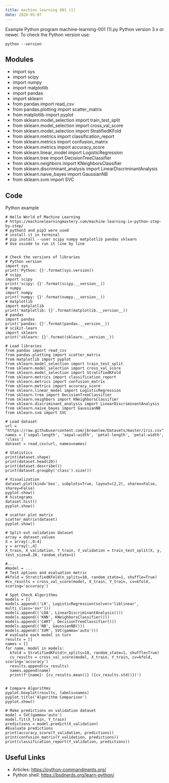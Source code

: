 ```yaml
---
title: machine learning 001 (1)
date: 2020-05-07
---
```

Example Python program machine-learning-001 (1).py
Python version 3.x or newer.
To check the Python version use:

    python --version

## Modules

* import sys
* import scipy
* import numpy
* import matplotlib
* import pandas
* import sklearn
* from pandas import read_csv
* from pandas.plotting import scatter_matrix
* from matplotlib import pyplot
* from sklearn.model_selection import train_test_split
* from sklearn.model_selection import cross_val_score
* from sklearn.model_selection import StratifiedKFold
* from sklearn.metrics import classification_report
* from sklearn.metrics import confusion_matrix
* from sklearn.metrics import accuracy_score
* from sklearn.linear_model import LogisticRegression
* from sklearn.tree import DecisionTreeClassifier
* from sklearn.neighbors import KNeighborsClassifier
* from sklearn.discriminant_analysis import LinearDiscriminantAnalysis
* from sklearn.naive_bayes import GaussianNB
* from sklearn.svm import SVC

## Code

Python example

    # Hello World of Machine Learning
    # https://machinelearningmastery.com/machine-learning-in-python-step-by-step/
    # python3 and pip3 were used
    # install it in terminal
    # pip install --user scipy numpy matplotlib pandas sklearn
    # Use vscode to run it line by line
    
    
    # Check the versions of libraries 
    # Python version
    import sys
    print('Python: {}'.format(sys.version))
    # scipy
    import scipy
    print('scipy: {}'.format(scipy.__version__))
    # numpy
    import numpy
    print('numpy: {}'.format(numpy.__version__))
    # matplotlib
    import matplotlib
    print('matplotlib: {}'.format(matplotlib.__version__))
    # pandas
    import pandas
    print('pandas: {}'.format(pandas.__version__))
    # scikit-learn
    import sklearn
    print('sklearn: {}'.format(sklearn.__version__))
    
    # Load libraries
    from pandas import read_csv
    from pandas.plotting import scatter_matrix
    from matplotlib import pyplot
    from sklearn.model_selection import train_test_split
    from sklearn.model_selection import cross_val_score
    from sklearn.model_selection import StratifiedKFold
    from sklearn.metrics import classification_report
    from sklearn.metrics import confusion_matrix
    from sklearn.metrics import accuracy_score
    from sklearn.linear_model import LogisticRegression
    from sklearn.tree import DecisionTreeClassifier
    from sklearn.neighbors import KNeighborsClassifier
    from sklearn.discriminant_analysis import LinearDiscriminantAnalysis
    from sklearn.naive_bayes import GaussianNB
    from sklearn.svm import SVC
    
    # Load dataset
    url = "https://raw.githubusercontent.com/jbrownlee/Datasets/master/iris.csv"
    names = ['sepal-length', 'sepal-width', 'petal-length', 'petal-width', 'class']
    dataset = read_csv(url, names=names)
    
    # Statistics
    print(dataset.shape)
    print(dataset.head(20))
    print(dataset.describe())
    print(dataset.groupby('class').size())
    
    # Visualization
    dataset.plot(kind='box', subplots=True, layout=(2,2), sharex=False, sharey=False)
    pyplot.show()
    # histograms
    dataset.hist()
    pyplot.show()
    
    # scatter plot matrix
    scatter_matrix(dataset)
    pyplot.show()
    
    # Split-out validation dataset
    array = dataset.values
    X = array[:,0:4]
    y = array[:,4]
    X_train, X_validation, Y_train, Y_validation = train_test_split(X, y, test_size=0.20, random_state=1)
    
    #...
    #model = ...
    # Test options and evaluation metric
    #kfold = StratifiedKFold(n_splits=10, random_state=1, shuffle=True)
    #cv_results = cross_val_score(model, X_train, Y_train, cv=kfold, scoring='accuracy')
    
    # Spot Check Algorithms
    models = []
    models.append(('LR', LogisticRegression(solver='liblinear', multi_class='ovr')))
    models.append(('LDA', LinearDiscriminantAnalysis()))
    models.append(('KNN', KNeighborsClassifier()))
    models.append(('CART', DecisionTreeClassifier()))
    models.append(('NB', GaussianNB()))
    models.append(('SVM', SVC(gamma='auto')))
    # evaluate each model in turn
    results = []
    names = []
    for name, model in models:
      kfold = StratifiedKFold(n_splits=10, random_state=1, shuffle=True)
      cv_results = cross_val_score(model, X_train, Y_train, cv=kfold, scoring='accuracy')
      results.append(cv_results)
      names.append(name)
      print(f'{name}: {cv_results.mean()} ({cv_results.std()})')
    
    
    # Compare Algorithms
    pyplot.boxplot(results, labels=names)
    pyplot.title('Algorithm Comparison')
    pyplot.show()
    
    # Make predictions on validation dataset
    model = SVC(gamma='auto')
    model.fit(X_train, Y_train)
    predictions = model.predict(X_validation)
    #Evaluate predictions
    print(accuracy_score(Y_validation, predictions))
    print(confusion_matrix(Y_validation, predictions))
    print(classification_report(Y_validation, predictions))

## Useful Links

- Articles: https://python-commandments.org/
- Python shell: https://bsdnerds.org/learn-python/
